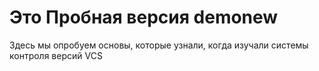 # Это Пробная версия demonew
Здесь мы опробуем основы, которые узнали, когда изучали системы контроля версий VCS
